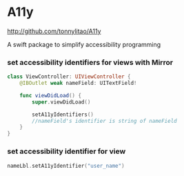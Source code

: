 # A11y

http://github.com/tonnylitao/A11y

A swift package to simplify accessibility programming

### set accessibility identifiers for views with Mirror

```swift
class ViewController: UIViewController {
    @IBOutlet weak nameField: UITextField!

    func viewDidLoad() {
        super.viewDidLoad()

        setA11yIdentifiers()
        //nameField's identifier is string of nameField
    }
}
```

### set accessibility identifier for view

```swift
nameLbl.setA11yIdentifier("user_name")
```
